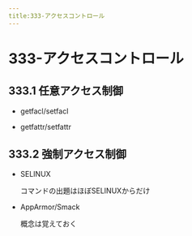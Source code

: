 ```yaml
---
title:333-アクセスコントロール
---
```


# 333-アクセスコントロール

## 333.1 任意アクセス制御

- getfacl/setfacl

- getfattr/setfattr

## 333.2 強制アクセス制御

- SELINUX
  
  コマンドの出題はほぼSELINUXからだけ

- AppArmor/Smack

  概念は覚えておく
